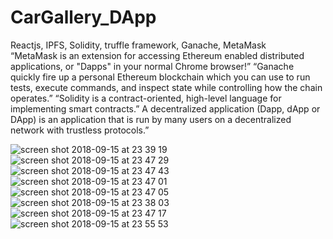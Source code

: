 # CarGallery_DApp
 Reactjs, IPFS, Solidity, truffle framework, Ganache, MetaMask  
 “MetaMask is an extension for accessing Ethereum enabled distributed applications, or "Dapps" in your normal Chrome browser!” “Ganache quickly fire up a personal Ethereum blockchain which you can use to run tests, execute commands, and inspect state while controlling how the chain operates.”  “Solidity is a contract-oriented, high-level language for implementing smart contracts.”  A decentralized application (Dapp, dApp or DApp) is an application that is run by many users on a decentralized network with trustless protocols.” 



![screen shot 2018-09-15 at 23 39 19](https://user-images.githubusercontent.com/32483438/45591007-f1cafd80-b94e-11e8-822a-4496d62f9ab9.png)
![screen shot 2018-09-15 at 23 47 29](https://user-images.githubusercontent.com/32483438/45591010-fdb6bf80-b94e-11e8-898c-d21051c738de.png)
![screen shot 2018-09-15 at 23 47 43](https://user-images.githubusercontent.com/32483438/45591012-04ddcd80-b94f-11e8-9eb6-1d1e900a6b2c.png)
![screen shot 2018-09-15 at 23 47 01](https://user-images.githubusercontent.com/32483438/45591015-10c98f80-b94f-11e8-85d2-ff99e0f3cb2f.png)
![screen shot 2018-09-15 at 23 47 05](https://user-images.githubusercontent.com/32483438/45591016-10c98f80-b94f-11e8-94f6-f2cc9dc5eded.png)
![screen shot 2018-09-15 at 23 38 03](https://user-images.githubusercontent.com/32483438/45591043-71f16300-b94f-11e8-89aa-87cd1a44b0da.png)
![screen shot 2018-09-15 at 23 47 17](https://user-images.githubusercontent.com/32483438/45591036-5dad6600-b94f-11e8-95c4-25ef2b6beb4b.png)
![screen shot 2018-09-15 at 23 55 53](https://user-images.githubusercontent.com/32483438/45591094-b6313300-b950-11e8-869b-546247151f9b.png)
